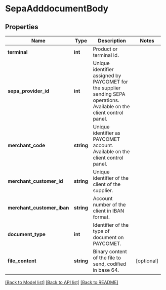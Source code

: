 # SepaAdddocumentBody

## Properties
Name | Type | Description | Notes
------------ | ------------- | ------------- | -------------
**terminal** | **int** | Product or terminal Id. | 
**sepa_provider_id** | **int** | Unique identifier assigned by PAYCOMET for the supplier sending SEPA operations. Available on the client control panel. | 
**merchant_code** | **string** | Unique identifier as PAYCOMET account. Available on the client control panel. | 
**merchant_customer_id** | **string** | Unique identifier of the client of the supplier. | 
**merchant_customer_iban** | **string** | Account number of the client in IBAN format. | 
**document_type** | **int** | Identifier of the type of document on PAYCOMET. | 
**file_content** | **string** | Binary content of the file to send, codified in base 64. | [optional] 

[[Back to Model list]](../../README.md#documentation-for-models) [[Back to API list]](../../README.md#documentation-for-api-endpoints) [[Back to README]](../../README.md)

